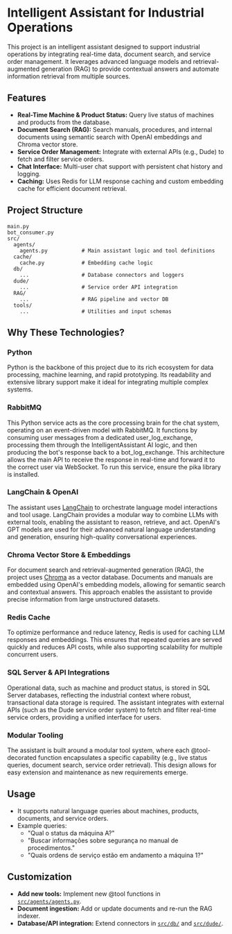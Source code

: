 # Intelligent Assistant for Industrial Operations

This project is an intelligent assistant designed to support industrial operations by integrating real-time data, document search, and service order management. It leverages advanced language models and retrieval-augmented generation (RAG) to provide contextual answers and automate information retrieval from multiple sources.

## Features

- **Real-Time Machine & Product Status:** Query live status of machines and products from the database.
- **Document Search (RAG):** Search manuals, procedures, and internal documents using semantic search with OpenAI embeddings and Chroma vector store.
- **Service Order Management:** Integrate with external APIs (e.g., Dude) to fetch and filter service orders.
- **Chat Interface:** Multi-user chat support with persistent chat history and logging.
- **Caching:** Uses Redis for LLM response caching and custom embedding cache for efficient document retrieval.

## Project Structure

```
main.py
bot_consumer.py
src/
  agents/
    agents.py           # Main assistant logic and tool definitions
  cache/
    cache.py            # Embedding cache logic
  db/
    ...                 # Database connectors and loggers
  dude/
    ...                 # Service order API integration
  RAG/
    ...                 # RAG pipeline and vector DB
  tools/
    ...                 # Utilities and input schemas
```

## Why These Technologies?

### Python
Python is the backbone of this project due to its rich ecosystem for data processing, machine learning, and rapid prototyping. Its readability and extensive library support make it ideal for integrating multiple complex systems.

### RabbitMQ
This Python service acts as the core processing brain for the chat system, operating on an event-driven model with RabbitMQ. It functions by consuming user messages from a dedicated user_log_exchange, processing them through the IntelligentAssistant AI logic, and then producing the bot's response back to a bot_log_exchange. This architecture allows the main API to receive the response in real-time and forward it to the correct user via WebSocket. To run this service, ensure the pika library is installed.

### LangChain & OpenAI
The assistant uses [LangChain](https://github.com/langchain-ai/langchain) to orchestrate language model interactions and tool usage. LangChain provides a modular way to combine LLMs with external tools, enabling the assistant to reason, retrieve, and act. OpenAI's GPT models are used for their advanced natural language understanding and generation, ensuring high-quality conversational experiences.

### Chroma Vector Store & Embeddings
For document search and retrieval-augmented generation (RAG), the project uses [Chroma](https://www.trychroma.com/) as a vector database. Documents and manuals are embedded using OpenAI's embedding models, allowing for semantic search and contextual answers. This approach enables the assistant to provide precise information from large unstructured datasets.

### Redis Cache
To optimize performance and reduce latency, Redis is used for caching LLM responses and embeddings. This ensures that repeated queries are served quickly and reduces API costs, while also supporting scalability for multiple concurrent users.

### SQL Server & API Integrations
Operational data, such as machine and product status, is stored in SQL Server databases, reflecting the industrial context where robust, transactional data storage is required. The assistant integrates with external APIs (such as the Dude service order system) to fetch and filter real-time service orders, providing a unified interface for users.

### Modular Tooling
The assistant is built around a modular tool system, where each @tool-decorated function encapsulates a specific capability (e.g., live status queries, document search, service order retrieval). This design allows for easy extension and maintenance as new requirements emerge.


## Usage

- It supports natural language queries about machines, products, documents, and service orders.
- Example queries:
  - "Qual o status da máquina A?"
  - "Buscar informações sobre segurança no manual de procedimentos."
  - "Quais ordens de serviço estão em andamento a máquina 1?"

## Customization

- **Add new tools:** Implement new @tool functions in [`src/agents/agents.py`](src/agents/agents.py).
- **Document ingestion:** Add or update documents and re-run the RAG indexer.
- **Database/API integration:** Extend connectors in [`src/db/`](src/db/) and [`src/dude/`](src/dude/).
